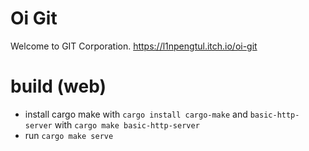 # Oi Git
Welcome to GIT Corporation.
https://l1npengtul.itch.io/oi-git
# build (web)
- install cargo make with `cargo install cargo-make` and `basic-http-server` with `cargo make basic-http-server`
- run `cargo make serve`
